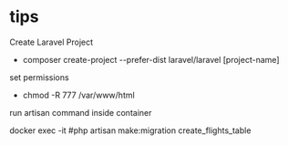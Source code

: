 # tips

Create Laravel Project 
- composer create-project --prefer-dist laravel/laravel [project-name]

set permissions 

- chmod -R 777 /var/www/html

run artisan command inside container

docker exec -it <container name> <command>  #php artisan make:migration create_flights_table



